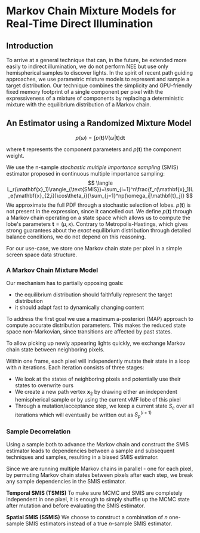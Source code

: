 # Markov Chain Mixture Models for Real-Time Direct Illumination

## Introduction

To arrive at a general technique that can, in the future, be extended more easily to indirect illumination, we do not perform NEE but use only hemispherical samples to discover lights. In the spirit of recent path guiding approaches, we use parametric mixture models to represent and sample a target distribution. Our technique combines the simplicity and GPU-friendly fixed memory footprint of a single component per pixel with the expressiveness of a mixture of components by replacing a deterministic mixture with the equilibrium distribution of a Markov chain.

## An Estimator using a Randomized Mixture Model

$$
p(\omega)=\int p(\mathbf{t})V(\omega|\mathbf{t})\text{d}\mathbf{t}
$$

where $\mathbf{t}$ represents the component parameters and $p(\mathbf{t})$ the component weight.

We use the n-sample *stochastic multiple importance sampling* (SMIS) estimator proposed in continuous multiple importance sampling:
$$
\langle L_r(\mathbf{x}_1)\rangle_{\text{SMIS}}=\sum_{i=1}^n\frac{f_r(\mathbf{x}_1)L_e(\mathbf{x}_{2,i})\cos\theta_i}{\sum_{j=1}^np(\omega_i|\mathbf{t}_j)}
$$
We approximate the full PDF through a stochastic selection of lobes. $p(\mathbf{t})$ is not present in the expression, since it cancelled out. We define $p(\mathbf{t})$ through a Markov chain operating on a state space which allows us to compute the lobe's parameters $\mathbf{t}=(\mu,\kappa)$. Contrary to Metropolis-Hastings, which gives strong guarantees about the *exact* equilibrium distribution through detailed balance conditions, we do not depend on this reasoning.

For our use-case, we store one Markov chain state per pixel in a simple screen space data structure.

### A Markov Chain Mixture Model

Our mechanism has to partially opposing goals:

-   the equilibrium distribution should faithfully represent the target distribution
-   it should adapt fast to dynamically changing content

To address the first goal we use a maximum a-posteriori (MAP) approach to compute accurate distribution parameters. This makes the reduced state space non-Markovian, since transitions are affected by past states.

To allow picking up newly appearing lights quickly, we exchange Markov chain state between neighboring pixels.

Within one frame, each pixel will independently mutate their state in a loop with $n$ iterations. Each iteration consists of three stages:

-   We look at the states of neighboring pixels and potentially use their states to overwrite ours
-   We create a new path vertex $\mathbf{x}_2$ by drawing either an independent hemispherical sample or by using the current vMF lobe of this pixel
-   Through a mutation/acceptance step, we keep a current state $S_c$ over all iterations which will eventually be written out as $S^{(i+1)}_p$

 ### Sample Decorrelation

Using a sample both to advance the Markov chain and construct the SMIS estimator leads to dependencies between a sample and subsequent techniques and samples, resulting in a biased SMIS estimator.

Since we are running multiple Markov chains in parallel - one for each pixel, by permuting Markov chain states between pixels after each step, we break any sample dependencies in the SMIS estimator.

**Temporal SMIS (TSMIS)** To make sure MCMC and SMIS are completely independent in one pixel, it is enough to simply shuffle up the MCMC state after mutation and before evaluating the SMIS estimator.

**Spatial SMIS (SSMIS)** We choose to construct a combination of $n$ one-sample SMIS estimators instead of a true $n$-sample SMIS estimator.



